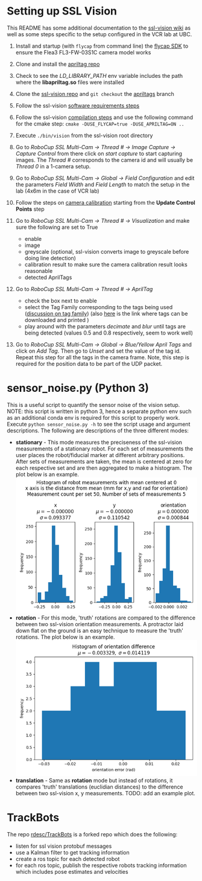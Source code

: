 # Setting up SSL Vision
This README has some additional documentation to the [ssl-vision wiki](https://github.com/RoboCup-SSL/ssl-vision/wiki)
as well as some steps specific to the setup configured in the VCR lab at UBC.

1. Install and startup (with `flycap` from command line) the [flycap SDK](https://www.flir.ca/products/flycapture-sdk/) to ensure the Flea3 FL3-FW-03S1C camera model works
2. Clone and install the [apriltag repo](https://github.com/AprilRobotics/apriltag)
3. Check to see the *LD_LIBRARY_PATH* env variable includes the path where the **libapriltag.so** files were installed
4. Clone the [ssl-vision repo](https://github.com/RoboCup-SSL/ssl-vision/tree/apriltags) and `git checkout` the [apriltags](https://github.com/RoboCup-SSL/ssl-vision/tree/apriltags) branch
5. Follow the ssl-vision [software requirements steps](https://github.com/RoboCup-SSL/ssl-vision/tree/apriltags#software-requirements)
6. Follow the ssl-vision [compilation steps](https://github.com/RoboCup-SSL/ssl-vision/tree/apriltags#compilation) and use the following command for the cmake step:
`cmake -DUSE_FLYCAP=true -DUSE_APRILTAG=ON ..`
7. Execute `./bin/vision` from the ssl-vision root directory
8. Go to *RoboCup SSL Multi-Cam -> Thread # -> Image Capture -> Capture Control* from there click on *start capture* to start capturing images.
The *Thread #* corresponds to the camera id and will usually be *Thread 0* in a 1-camera setup.
9. Go to *RoboCup SSL Multi-Cam -> Global -> Field Configuration* and edit the parameters *Field Width* and *Field Length* to match the setup in the lab (4x6m in the case of VCR lab)

10. Follow the steps on [camera calibration](https://github.com/RoboCup-SSL/ssl-vision/wiki/camera-calibration#update-control-points) starting from the **Update Control Points** step

11. Go to *RoboCup SSL Multi-Cam -> Thread # -> Visualization* and make sure the following are set to True
    - enable
    - image
    - greyscale (optional, ssl-vision converts image to greyscale before doing line detection)
    - calibration result to make sure the camera calibration result looks reasonable
    - detected AprilTags

12. Go to *RoboCup SSL Multi-Cam -> Thread # -> AprilTag*
    - check the box next to enable
    - select the Tag Family corresponding to the tags being used ([discussion on tag family](https://berndpfrommer.github.io/tagslam_web/making_tags/))
    (also [here](https://github.com/AprilRobotics/apriltag-imgs) is the link where tags can be downloaded and printed )
    - play around with the parameters *decimate* and *blur* until tags are being detected (values 0.5 and 0.8 respectively, seem to work well)
    
13. Go to *RoboCup SSL Multi-Cam -> Global -> Blue/Yellow April Tags* and click on *Add Tag*. Then go to *Unset* and set the value of the tag id.
Repeat this step for all the tags in the camera frame. Note, this step is required for the position data to be part of the UDP packet.

# sensor_noise.py (Python 3)
This is a useful script to quantify the sensor noise of the vision setup. NOTE: this script is written in python 3, hence a separate python env such as
an additional conda env is required for this script to properly work. Execute `python sensor_noise.py -h` to see the  script usage and argument descriptions. The following are descriptions of the three different modes:
- **stationary** - This mode measures the preciseness of the ssl-vision measurements of a stationary robot. For each set of measurements the user places the robot/fiducial marker at different arbitrary positions. After sets of measurements are taken, the mean is centered at zero for each respective set and are then aggregated to make a histogram. The plot below is an example.
![](https://raw.githubusercontent.com/rdesc/autorally/vcr-final/autorally_control/src/path_integral/scripts/ssl_vision/stationary_robot_hist.png)
- **rotation** - For this mode, 'truth' rotations are compared to the difference between two ssl-vision orientation measurements. A protractor laid down flat on the ground is an easy technique to measure the 'truth' rotations. The plot below is an example. ![](https://raw.githubusercontent.com/rdesc/autorally/vcr-final/autorally_control/src/path_integral/scripts/ssl_vision/orientation_diff.png)
- **translation** - Same as **rotation** mode but instead of rotations, it compares 'truth' translations (euclidian distances) to the difference between two ssl-vision x, y measurements. TODO: add an example plot.

# TrackBots
The repo [rdesc/TrackBots](https://github.com/rdesc/TrackBots) is a forked repo which does the following:
- listen for ssl vision protobuf messages
- use a Kalman filter to get tracking information
- create a ros topic for each detected robot
- for each ros topic, publish the respective robots tracking information which includes pose estimates and velocities
